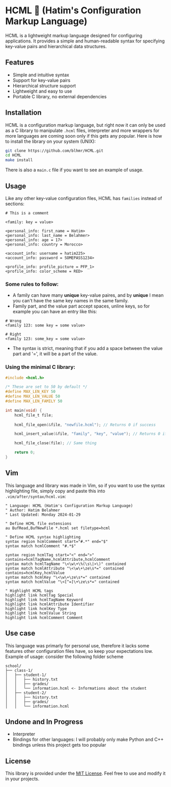 # HCML 📎 (Hatim's Configuration Markup Language)

HCML is a lightweight markup language designed for configuring applications. It provides a simple and human-readable syntax for specifying key-value pairs and hierarchical data structures.

## Features

- Simple and intuitive syntax
- Support for key-value pairs
- Hierarchical structure support
- Lightweight and easy to use
- Portable C library, no external dependencies

## 

## Installation

HCML is a configuration markup language, but right now it can only be used as a C library to manipulate `.hcml` files, interpreter and more wrappers for more languages are coming soon only if this gets any popular. Here is how to install the library on your system (UNIX):

```bash
git clone https://github.com/blhmr/HCML.git
cd HCML
make install
```
There is also a `main.c` file if you want to see an example of usage.

## Usage

Like any other key-value configuration files, HCML has `families` instead of sections:

```htmx
# This is a comment

<family: key = value>

<personal_info: first_name = Hatim>
<personal_info: last_name = Belahmer>
<personal_info: age = 17>
<personal_info: country = Morocco>

<account_info: username = hatim225>
<account_info: password = SOMEPASS1234>

<profile_info: profile_picture = PFP_1>
<profile_info: color_scheme = RED>
```
### Some rules to follow:
- A family can have many **unique** key-value paires, and by **unique** I mean you can't have the same key names in the same family.
- Family part, and the value part accept spaces, unline keys, so for example you can have an entry like this:
```htmx
# Wrong
<family 123: some key = some value>

# Right
<family 123: some_key = some value>
```
- The syntax is strict, meaning that if you add a space between the value part and '=', it will be a part of the value.

### Using the minimal C library:
```c
#include <hcml.h>

/* These are set to 50 by default */
#define MAX_LEN_KEY 50
#define MAX_LEN_VALUE 50
#define MAX_LEN_FAMILY 50

int main(void) {
    hcml_file_t file;
    
    hcml_file_open(&file, "newfile.hcml"); // Returns 0 if success

    hcml_insert_value(&file, "family", "key", "value"); // Returns 0 if success

    hcml_file_close(file); // Same thing

    return 0;
}
```

## Vim
This language and library was made in Vim, so if you want to use the syntax highlighting file, simply copy and paste this into `.vim/after/syntax/hcml.vim`:

```vim
" Language: HCML (Hatim's Configuration Markup Language)
" Author: Hatim Belahmer
" Last Updated: Monday 2024-01-29

" Define HCML file extensions
au BufRead,BufNewFile *.hcml set filetype=hcml

" Define HCML syntax highlighting
syntax region hcmlComment start="#.*" end="$"
syntax match hcmlComment "#.*$"

syntax region hcmlTag start="<" end=">" contains=hcmlTagName,hcmlAttribute,hcmlComment
syntax match hcmlTagName "\<\w\+\%(\s\|>\)" contained
syntax match hcmlAttribute "\<\w\+\ze\s*=" contained contains=hcmlKey,hcmlValue
syntax match hcmlKey "\<\w\+\ze\s*=" contained
syntax match hcmlValue "\<[^=]\+\ze\s*=" contained

" Highlight HCML tags
highlight link hcmlTag Special
highlight link hcmlTagName Keyword
highlight link hcmlAttribute Identifier
highlight link hcmlKey Type
highlight link hcmlValue String
highlight link hcmlComment Comment
```

## Use case
This language was primarly for personal use, therefore it lacks some features other configuration files have, so keep your expectations low.
Example of usage: consider the following folder scheme

```
school/
├── class-1/
│   ├── student-1/
│   │   ├── history.txt
│   │   ├── grades/
│   │   └── information.hcml <- Informations about the student
│   ├── student-2/
│   │   ├── history.txt
│   │   ├── grades/
│   │   └── information.hcml
```

## Undone and In Progress

- Interpreter
- Bindings for other languages: I will probably only make Python and C++ bindings unless this project gets too popular

## License

This library is provided under the [MIT License](LICENSE). Feel free to use and modify it in your projects.
